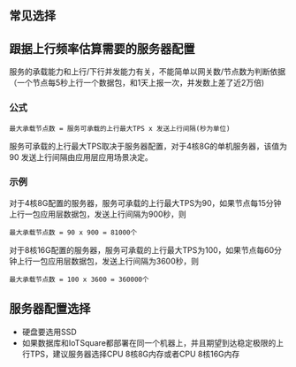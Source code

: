 ## 常见选择


## 跟据上行频率估算需要的服务器配置
服务的承载能力和上行/下行并发能力有关，不能简单以网关数/节点数为判断依据（一个节点每5秒上行一个数据包，和1天上报一次，并发数上差了近2万倍)

### 公式
`最大承载节点数 = 服务可承载的上行最大TPS x 发送上行间隔(秒为单位)`

服务可承载的上行最大TPS取决于服务器配置，对于4核8G的单机服务器，该值为90
发送上行间隔由应用层应用场景决定。

### 示例 
对于4核8G配置的服务器，服务可承载的上行最大TPS为90，如果节点每15分钟上行一包应用层数据包，发送上行间隔为900秒，则

`最大承载节点数 = 90 x 900 = 81000个`

对于8核16G配置的服务器，服务可承载的上行最大TPS为100，如果节点每60分钟上行一包应用层数据包，发送上行间隔为3600秒，则

`最大承载节点数 = 100 x 3600 = 360000个`

## 服务器配置选择
* 硬盘要选用SSD
* 如果数据库和IoTSquare都部署在同一个机器上，并且期望到达稳定极限的上行TPS，建议服务器选择CPU 8核8G内存或者CPU 8核16G内存
